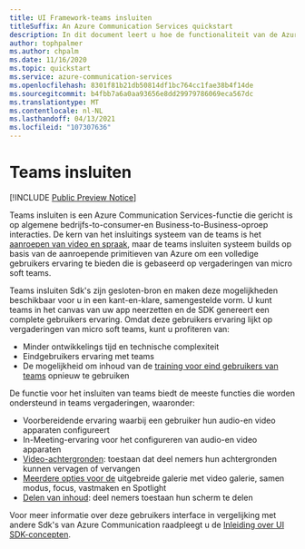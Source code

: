 ```yaml
---
title: UI Framework-teams insluiten
titleSuffix: An Azure Communication Services quickstart
description: In dit document leert u hoe de functionaliteit van de Azure Communication Services UI Framework-invoeg toepassing kan worden gebruikt om kant-en-klare aanroepen te maken.
author: tophpalmer
ms.author: chpalm
ms.date: 11/16/2020
ms.topic: quickstart
ms.service: azure-communication-services
ms.openlocfilehash: 8301f81b21db50814df1bc764cc1fae38b4f14de
ms.sourcegitcommit: b4fbb7a6a0aa93656e8dd29979786069eca567dc
ms.translationtype: MT
ms.contentlocale: nl-NL
ms.lasthandoff: 04/13/2021
ms.locfileid: "107307636"
---
```

# <a name="teams-embed"></a>Teams insluiten

[!INCLUDE [Public Preview Notice](../../includes/private-preview-include.md)]


Teams insluiten is een Azure Communication Services-functie die gericht is op algemene bedrijfs-to-consumer-en Business-to-Business-oproep interacties. De kern van het insluitings systeem van de teams is het [aanroepen van video en spraak](../voice-video-calling/calling-sdk-features.md), maar de teams insluiten systeem builds op basis van de aanroepende primitieven van Azure om een volledige gebruikers ervaring te bieden die is gebaseerd op vergaderingen van micro soft teams.

Teams insluiten Sdk's zijn gesloten-bron en maken deze mogelijkheden beschikbaar voor u in een kant-en-klare, samengestelde vorm. U kunt teams in het canvas van uw app neerzetten en de SDK genereert een complete gebruikers ervaring. Omdat deze gebruikers ervaring lijkt op vergaderingen van micro soft teams, kunt u profiteren van:

- Minder ontwikkelings tijd en technische complexiteit
- Eindgebruikers ervaring met teams
- De mogelijkheid om inhoud van de [training voor eind gebruikers van teams](https://support.microsoft.com/office/meetings-in-teams-e0b0ae21-53ee-4462-a50d-ca9b9e217b67) opnieuw te gebruiken

De functie voor het insluiten van teams biedt de meeste functies die worden ondersteund in teams vergaderingen, waaronder:

- Voorbereidende ervaring waarbij een gebruiker hun audio-en video apparaten configureert
- In-Meeting-ervaring voor het configureren van audio-en video apparaten
- [Video-achtergronden](https://support.microsoft.com/office/change-your-background-for-a-teams-meeting-f77a2381-443a-499d-825e-509a140f4780): toestaan dat deel nemers hun achtergronden kunnen vervagen of vervangen
- [Meerdere opties voor de](https://support.microsoft.com/office/using-video-in-microsoft-teams-3647fc29-7b92-4c26-8c2d-8a596904cdae) uitgebreide galerie met video galerie, samen modus, focus, vastmaken en Spotlight
- [Delen van inhoud](https://support.microsoft.com/en-us/office/share-content-in-a-meeting-in-teams-fcc2bf59-aecd-4481-8f99-ce55dd836ce8): deel nemers toestaan hun scherm te delen

Voor meer informatie over deze gebruikers interface in vergelijking met andere Sdk's van Azure Communication raadpleegt u de [Inleiding over UI SDK-concepten](ui-sdk-overview.md). 
